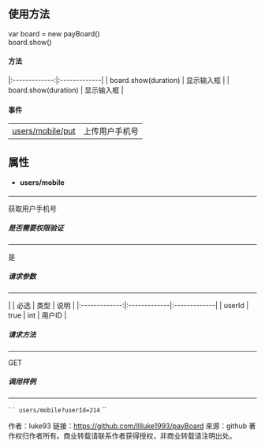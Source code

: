 ## 使用方法

var board = new payBoard()  
board.show()

#### 方法

|:-------------:|:-------------|
| board.show(duration) | 显示输入框 |
    | board.show(duration) | 显示输入框 |    


#### 事件

|  |  |
|:-------------:|:-------------|
| [users/mobile/put](#users-mobile-put) | 上传用户手机号 |


## 属性

* #### users/mobile

---

获取用户手机号

##### 是否需要权限验证

---

是

##### 请求参数

---

| | 必选 | 类型 | 说明 |
|:-------------:|:-------------|:-------------|
| userId | true | int | 用户ID |

##### 请求方法

---

GET

##### 调用样例

---


` ``
users/mobile?userId=214
` ``

作者：luke93
链接：https://github.com/lllluke1993/payBoard
來源：github
著作权归作者所有。商业转载请联系作者获得授权，非商业转载请注明出处。
